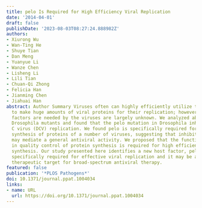 ```yaml
---
title: pelo Is Required for High Efficiency Viral Replication
date: '2014-04-01'
draft: false
publishDate: '2023-08-03T08:27:24.888982Z'
authors:
- Xiurong Wu
- Wan-Ting He
- Shuye Tian
- Dan Meng
- Yuanyue Li
- Wanze Chen
- Lisheng Li
- Lili Tian
- Chuan-Qi Zhong
- Felicia Han
- Jianming Chen
- Jiahuai Han
abstract: Author Summary Viruses often can highly efficiently utilize the host system
  to make huge amounts of viral proteins for their replication; however, which host
  factors are needed by the viruses are largely unknown. We analyzed about one hundred
  Drosophila mutants and found that the pelo mutation in Drosophila inhibited Drosophila
  C virus (DCV) replication. We found pelo is specifically required for high efficiency
  synthesis of proteins of a number of viruses, suggesting that inhibition of pelo
  may mediate a general antiviral activity. We proposed that the function of pelo
  in quality control of protein synthesis is required for high efficiency viral protein
  synthesis. Our study presented here identifies a new host factor, pelo, that is
  specifically required for effective viral replication and it may be a new potential
  therapeutic target for broad-spectrum antiviral therapy.
featured: false
publication: '*PLOS Pathogens*'
doi: 10.1371/journal.ppat.1004034
links:
- name: URL
  url: https://doi.org/10.1371/journal.ppat.1004034
---
```


